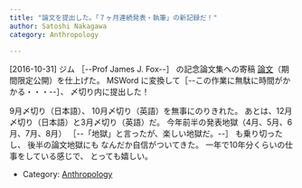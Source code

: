 ```yaml
---
title: "論文を提出した。「７ヶ月連続発表・執筆」の新記録だ！"
author: Satoshi Nakagawa
category: Anthropology

---
```


[2016-10-31]  ジム ［--Prof James J. Fox--］ の記念論文集への寄稿
[論文](PAPER3/between-pub.html)（期間限定公開）を仕上げた。
MSWord に変換して［--この作業に無駄に時間がかかる・・・--］、
〆切り内に提出した！

 9月〆切り（日本語）、
10月〆切り（英語）を無事にのりきれた。
あとは、12月〆切り（日本語）と3月〆切り（英語）だ。
今年前半の発表地獄（4月、5月、6月、7月、8月）
［--「地獄」と言ったが、楽しい地獄だ。--］
も乗り切ったし、
後半の論文地獄にも
なんだか自信がついてきた。
一年で10年分くらいの仕事をしている感じで、
とっても嬉しい。

- Category: [Anthropology](/categories.html#Anthropology)

